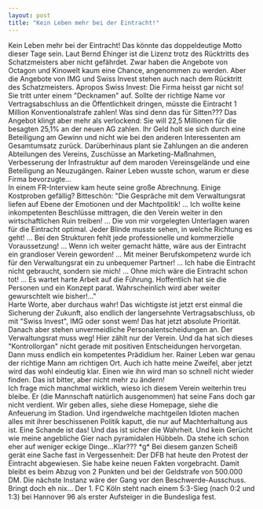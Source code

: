 ```yaml
---
layout: post
title: "Kein Leben mehr bei der Eintracht!"
---
```


Kein Leben mehr bei der Eintracht! Das könnte das doppeldeutige Motto dieser Tage sein. Laut Bernd Ehinger ist die Lizenz trotz des Rücktritts des Schatzmeisters aber nicht gefährdet. Zwar haben die Angebote von Octagon und Kinowelt kaum eine Chance, angenommen zu werden. Aber die Angebote von IMG und Swiss Invest stehen auch nach dem Rücktritt des Schatzmeisters. Apropos Swiss Invest: Die Firma heisst gar nicht so! Sie tritt unter einem "Decknamen" auf. Sollte der richtige Name vor Vertragsabschluss an die Öffentlichkeit dringen, müsste die Eintracht 1 Million Konventionalstrafe zahlen! Was sind denn das für Sitten??? Das Angebot klingt aber mehr als verlockend: Sie will 22,5 Millionen für die besagten 25,1% an der neuen AG zahlen. Ihr Geld holt sie sich durch eine Beteiligung am Gewinn und nicht wie bei den anderen Interessenten am Gesamtumsatz zurück. Darüberhinaus plant sie Zahlungen an die anderen Abteilungen des Vereins, Zuschüsse an Marketing-Maßnahmen, Verbesserung der Infrastruktur auf dem maroden Vereinsgelände und eine Beteiligung an Neuzugängen. Rainer Leben wusste schon, warum er diese Firma bevorzugte...  
In einem FR-Interview kam heute seine große Abrechnung. Einige Kostproben gefällig? Bitteschön: "Die Gespräche mit dem Verwaltungsrat liefen auf Ebene der Emotionen und der Machtpolitik! ... Ich wollte keine inkompetenten Beschlüsse mittragen, die den Verein weiter in den wirtschaftlichen Ruin treiben! ... Die von mir vorgelegten Unterlagen waren für die Eintracht optimal. Jeder Blinde musste sehen, in welche Richtung es geht! ... Bei den Strukturen fehlt jede professionelle und kommerzielle Voraussetzung! ... Wenn ich weiter gemacht hätte, wäre aus der Eintracht ein grandioser Verein geworden! ... Mit meiner Berufskompetenz wurde ich für den Verwaltungsrat ein zu unbequemer Partner! ... Ich habe die Eintracht nicht gebraucht, sondern sie mich! ... Ohne mich wäre die Eintracht schon tot! ... Es wartet harte Arbeit auf die Führung. Hoffentlich hat sie die Personen und ein Konzept parat. Wahrscheinlich wird aber weiter gewurschtelt wie bisher!..."  
Harte Worte, aber durchaus wahr! Das wichtigste ist jetzt erst einmal die Sicherung der Zukunft, also endlich der langersehnte Vertragsabschluss, ob mit "Swiss Invest", IMG oder sonst wem! Das hat jetzt absolute Priorität. Danach aber stehen unvermeidliche Personalentscheidungen an. Der Verwaltungsrat muss weg! Hier zählt nur der Verein. Und da hat sich dieses "Kontrollorgan" nicht gerade mit positiven Entscheidungen hervorgetan. Dann muss endlich ein kompetentes Prädidium her. Rainer Leben war genau der richtige Mann am richtigen Ort. Auch ich hatte meine Zweifel, aber jetzt wird das wohl eindeutig klar. Einen wie ihn wird man so schnell nicht wieder finden. Das ist bitter, aber nicht mehr zu ändern!  
Ich frage mich manchmal wirklich, wieso ich diesem Verein weiterhin treu bleibe. Er (die Mannschaft natürlich ausgenommen) hat seine Fans doch gar nicht verdient. Wir geben alles, siehe diese Homepage, siehe die Anfeuerung im Stadion. Und irgendwelche machtgeilen Idioten machen alles mit ihrer beschissenen Politik kaputt, die nur auf Machterhaltung aus ist. Eine Schande ist das! Und das ist sicher die Wahrheit. Und kein Gerücht wie meine angebliche Gier nach pyramidalen Hübbeln. Da stehe ich schon eher auf weniger eckige Dinge...Klar??? \*g\* Bei diesem ganzen Scheiß gerät eine Sache fast in Vergessenheit: Der DFB hat heute den Protest der Eintracht abgewiesen. Sie habe keine neuen Fakten vorgebracht. Damit bleibt es beim Abzug von 2 Punkten und bei der Geldstrafe von 500.000 DM. Die nächste Instanz wäre der Gang vor den Beschwerde-Ausschuss. Bringt doch eh nix... Der 1. FC Köln steht nach einem 5:3-Sieg (nach 0:2 und 1:3) bei Hannover 96 als erster Aufsteiger in die Bundesliga fest.
